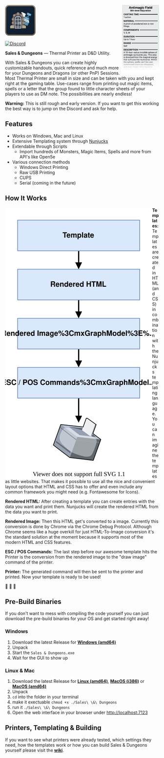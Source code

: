 <img align="right" width="120px" alt="Sales &amp; Dungeons" src="./data/preview.png">
<img width="100" alt="Sales &amp; Dungeons" src="./data/round_icon.png">

[![Discord](https://img.shields.io/discord/678654745803751579?label=discord)](https://discord.gg/5MUZEjc)

**Sales & Dungeons** — Thermal Printer as D&amp;D Utility.

With Sales & Dungeons you can create highly customizable handouts, quick reference and much more for your Dungeons and Dragons (or other PnP) Sessions.
Most Thermal Printer are small in size and can be taken with you and kept right at the gaming table. Use-cases range from printing out magic items, spells
or a letter that the group found to little character sheets of your players to use as DM note. The possibilities are nearly endless!

**Warning:** This is still rough and early version. If you want to get this working the best way is to jump on the Discord and ask for help.

## Features

- Works on Windows, Mac and Linux
- Extensive Templating system through [Nunjucks](https://mozilla.github.io/nunjucks/)
- Extendable through Scripts
  - Import hundreds of Monsters, Magic Items, Spells and more from API's like Open5e
- Various connection methods
  - Windows Direct Printing
  - Raw USB Printing
  - CUPS
  - Serial (coming in the future)

## How It Works

<img align="left" alt="Sales &amp; Dungeons" src="./data/work_graph.svg">

**Templates:** Templates are created in HTML (and CSS) in combination with the Nunjucks templating language. You can imagine
the templates as little websites. That makes it possible to use all the nice and convenient layout options that HTML and CSS
has to offer and even include any common framework you might need (e.g. Fontawesome for Icons).

**Rendered HTML:** After creating a template you can create entries with the data you want and print them.
Nunjucks will create the rendered HTML from the data you want to print.

**Rendered Image:** Then this HTML get's converted to a image. Currently this conversion is done by Chrome via the
Chrome Debug Protocol. Although Chrome seems like a huge overkill for just HTML-To-Image conversion it's the standard solution at the
moment because it supports most of the modern HTML and CSS features.

**ESC / POS Commands:** The last step before our awesome template hits the Printer is the conversion from the rendered image
to the "draw image" command of the printer.

**Printer:** The generated command will then be sent to the printer and printed. Now your template is ready to be used!

:tada: :tada: :tada:

## Pre-Build Binaries

If you don't want to mess with compiling the code yourself you can just download the pre-build binaries for your OS and get started right away!

### Windows

1. Download the latest Release for [**Windows (amd64)**](http://snd.ftp.sh:2015/windows-amd64/?sort=time&order=desc)
2. Unpack
3. Start the `Sales & Dungeons.exe`
4. Wait for the GUI to show up

### Linux & Mac

1. Download the latest Release for [**Linux (amd64)**](http://snd.ftp.sh:2015/linux-amd64/?sort=time&order=desc), [**MacOS (i386)**](http://snd.ftp.sh:2015/darwin-386/?sort=time&order=desc) or [**MacOS (amd64)**](http://snd.ftp.sh:2015/darwin-amd64/?sort=time&order=desc)
2. Unpack
3. ``cd`` into the folder in your terminal
4. make it exectuable ``chmod +x ./Sales\ \&\ Dungeons``
5. run it ``./Sales\ \&\ Dungeons``
6. Open the web interface in your browser under [http://localhost:7123](http://localhost:7123)


## Printers, Templating & Building

If you want to see what printers were already tested, which settings they need, how the templates work or how you can build Sales & Dungeons yourself please visit the [**wiki**](https://github.com/BigJk/snd/wiki).
